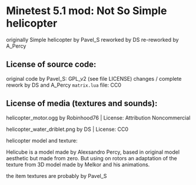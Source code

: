 Minetest 5.1 mod: Not So Simple helicopter
========================================
originally Simple helicopter by Pavel_S 
reworked by DS 
re-reworked by A_Percy

License of source code:
-----------------------
original code by Pavel_S: GPL_v2 (see file LICENSE) 
changes / complete rework by DS and A_Percy
`matrix.lua` file: CC0 

License of media (textures and sounds):
---------------------------------------

helicopter_motor.ogg by  Robinhood76 | License: Attribution Noncommercial 

helicopter_water_driblet.png by DS | License: CC0

helicopter model and texture: 

Helicube is a model made by Alexsandro Percy, based in original model aesthetic but made from zero. But using on rotors an adaptation of the texture from 3D model made by Melkor and his animations. 

the item textures are probably by Pavel_S 
